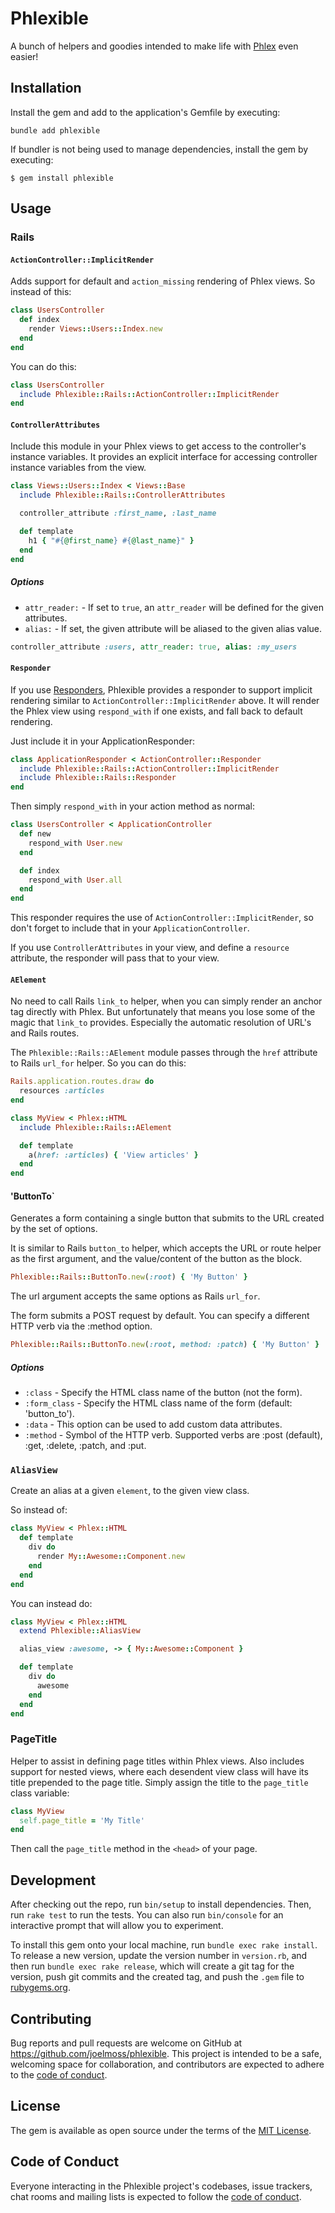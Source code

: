# Phlexible

A bunch of helpers and goodies intended to make life with [Phlex](https://phlex.fun) even easier!

## Installation

Install the gem and add to the application's Gemfile by executing:

`bundle add phlexible`

If bundler is not being used to manage dependencies, install the gem by executing:

`$ gem install phlexible`

## Usage

### Rails

#### `ActionController::ImplicitRender`

Adds support for default and `action_missing` rendering of Phlex views. So instead of this:

```ruby
class UsersController
  def index
    render Views::Users::Index.new
  end
end
```

You can do this:

```ruby
class UsersController
  include Phlexible::Rails::ActionController::ImplicitRender
end
```

#### `ControllerAttributes`

Include this module in your Phlex views to get access to the controller's instance variables. It
provides an explicit interface for accessing controller instance variables from the view.

```ruby
class Views::Users::Index < Views::Base
  include Phlexible::Rails::ControllerAttributes

  controller_attribute :first_name, :last_name

  def template
    h1 { "#{@first_name} #{@last_name}" }
  end
end
```

##### Options

- `attr_reader:` - If set to `true`, an `attr_reader` will be defined for the given attributes.
- `alias:` - If set, the given attribute will be aliased to the given alias value.

```ruby
controller_attribute :users, attr_reader: true, alias: :my_users
```

#### `Responder`

If you use [Responders](https://github.com/heartcombo/responders), Phlexible provides a responder to
support implicit rendering similar to `ActionController::ImplicitRender` above. It will render the
Phlex view using `respond_with` if one exists, and fall back to default rendering.

Just include it in your ApplicationResponder:

```ruby
class ApplicationResponder < ActionController::Responder
  include Phlexible::Rails::ActionController::ImplicitRender
  include Phlexible::Rails::Responder
end
```

Then simply `respond_with` in your action method as normal:

```ruby
class UsersController < ApplicationController
  def new
    respond_with User.new
  end

  def index
    respond_with User.all
  end
end
```

This responder requires the use of `ActionController::ImplicitRender`, so don't forget to include
that in your `ApplicationController`.

If you use `ControllerAttributes` in your view, and define a `resource` attribute, the responder
will pass that to your view.

#### `AElement`

No need to call Rails `link_to` helper, when you can simply render an anchor tag directly with
Phlex. But unfortunately that means you lose some of the magic that `link_to` provides. Especially
the automatic resolution of URL's and Rails routes.

The `Phlexible::Rails::AElement` module passes through the `href` attribute to Rails `url_for`
helper. So you can do this:

```ruby
Rails.application.routes.draw do
  resources :articles
end
```

```ruby
class MyView < Phlex::HTML
  include Phlexible::Rails::AElement

  def template
    a(href: :articles) { 'View articles' }
  end
end
```

#### 'ButtonTo`

Generates a form containing a single button that submits to the URL created by the set of options.

It is similar to Rails `button_to` helper, which accepts the URL or route helper as the first
argument, and the value/content of the button as the block.

```ruby
Phlexible::Rails::ButtonTo.new(:root) { 'My Button' }
```

The url argument accepts the same options as Rails `url_for`.

The form submits a POST request by default. You can specify a different HTTP verb via the :method
option.

```ruby
Phlexible::Rails::ButtonTo.new(:root, method: :patch) { 'My Button' }
```

##### Options

- `:class` - Specify the HTML class name of the button (not the form).
- `:form_class` - Specify the HTML class name of the form (default: 'button_to').
- `:data` - This option can be used to add custom data attributes.
- `:method` - Symbol of the HTTP verb. Supported verbs are :post (default), :get, :delete, :patch,
              and :put.

### `AliasView`

Create an alias at a given `element`, to the given view class.

So instead of:

```ruby
class MyView < Phlex::HTML
  def template
    div do
      render My::Awesome::Component.new
    end
  end
end
```

You can instead do:

```ruby
class MyView < Phlex::HTML
  extend Phlexible::AliasView

  alias_view :awesome, -> { My::Awesome::Component }

  def template
    div do
      awesome
    end
  end
end
```

### PageTitle

Helper to assist in defining page titles within Phlex views. Also includes support for nested views,
where each desendent view class will have its title prepended to the page title. Simply assign the
title to the `page_title` class variable:

```ruby
class MyView
  self.page_title = 'My Title'
end
```

Then call the `page_title` method in the `<head>` of your page.

## Development

After checking out the repo, run `bin/setup` to install dependencies. Then, run `rake test` to run the tests. You can also run `bin/console` for an interactive prompt that will allow you to experiment.

To install this gem onto your local machine, run `bundle exec rake install`. To release a new version, update the version number in `version.rb`, and then run `bundle exec rake release`, which will create a git tag for the version, push git commits and the created tag, and push the `.gem` file to [rubygems.org](https://rubygems.org).

## Contributing

Bug reports and pull requests are welcome on GitHub at https://github.com/joelmoss/phlexible. This project is intended to be a safe, welcoming space for collaboration, and contributors are expected to adhere to the [code of conduct](https://github.com/joelmoss/phlexible/blob/master/CODE_OF_CONDUCT.md).

## License

The gem is available as open source under the terms of the [MIT License](https://opensource.org/licenses/MIT).

## Code of Conduct

Everyone interacting in the Phlexible project's codebases, issue trackers, chat rooms and mailing lists is expected to follow the [code of conduct](https://github.com/joelmoss/phlexible/blob/master/CODE_OF_CONDUCT.md).
